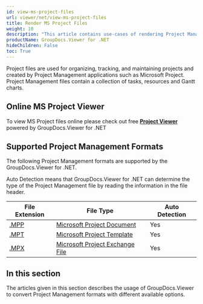 ```yaml
---
id: view-ms-project-files
url: viewer/net/view-ms-project-files
title: Render MS Project Files
weight: 10
description: "This article contains use-cases of rendering Project Management file with GroupDocs.Viewer within your .NET applications."
productName: GroupDocs.Viewer for .NET
hideChildren: False
toc: True
---
```

Project files are used for organizing, tracking, and maintaining projects and created by Project Management applications such as Microsoft Project. Project Management files contain a collection of tasks, resources and Gantt charts.

## Online MS Project Viewer

To view MS Project files online please check out free **[Project Viewer](https://products.groupdocs.app/viewer/project)** powered by GroupDocs.Viewer for .NET

## Supported Project Management Formats

The following Project Management formats are supported by the GroupDocs.Viewer for .NET. 

Auto Detection means that GroupDocs.Viewer for .NET can determine the type of the Project Management file by reading the information in the file header.

| File Extension | File Type | Auto Detection |
| --- | --- | --- |
| [.MPP](https://wiki.fileformat.com/project-management/mpp) | [Microsoft Project Document](https://wiki.fileformat.com/project-management/mpp) | Yes |
| [.MPT](https://wiki.fileformat.com/project-management/mpt) | [Microsoft Project Template](https://wiki.fileformat.com/project-management/mpt) | Yes |
| [.MPX](https://wiki.fileformat.com/project-management/mpx) | [Microsoft Project Exchange File](https://wiki.fileformat.com/project-management/mpx) | Yes |

## In this section

The articles given in this section describes the usage of GroupDocs.Viewer to convert Project Management formats with different available options.
